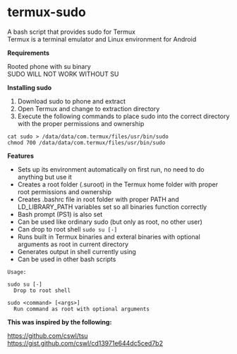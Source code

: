 # termux-sudo
A bash script that provides sudo for Termux  
Termux is a terminal emulator and Linux environment for Android

**Requirements**

Rooted phone with su binary  
SUDO WILL NOT WORK WITHOUT SU

**Installing sudo**

1. Download sudo to phone and extract
2. Open Termux and change to extraction directory
3. Execute the following commands to place sudo into the correct directory with the proper permissions and ownership

```
cat sudo > /data/data/com.termux/files/usr/bin/sudo
chmod 700 /data/data/com.termux/files/usr/bin/sudo
```

**Features**

- Sets up its environment automatically on first run, no need to do anything but use it
- Creates a root folder (.suroot) in the Termux home folder with proper root permissions and ownership
- Creates .bashrc file in root folder with proper PATH and LD_LIBRARY_PATH variables set so all binaries function correctly
- Bash prompt (PS1) is also set
- Can be used like ordinary sudo (but only as root, no other user)
- Can drop to root shell ```sudo su [-]```
- Runs built in Termux binaries and exteral binaries with optional arguments as root in current directory
- Generates output in shell currently using
- Can be used in other bash scripts

```
Usage:

sudo su [-]  
  Drop to root shell

sudo <command> [<args>]  
  Run command as root with optional arguments
```

**This was inspired by the following:**

https://github.com/cswl/tsu  
https://gist.github.com/cswl/cd13971e644dc5ced7b2  
